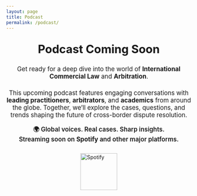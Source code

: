 ```yaml
---
layout: page
title: Podcast
permalink: /podcast/
---
```


<h2 style="text-align: center; font-size: 2.2em; font-weight: 700; margin-top: 1em;">
  Podcast Coming Soon
</h2>

<p style="text-align: center; font-size: 1.2em; max-width: 700px; margin: 1.5em auto;">
  Get ready for a deep dive into the world of <strong>International Commercial Law</strong> and <strong>Arbitration</strong>.
</p>

<p style="text-align: center; font-size: 1.2em; max-width: 700px; margin: 1em auto;">
  This upcoming podcast features engaging conversations with <strong>leading practitioners</strong>, <strong>arbitrators</strong>, and <strong>academics</strong> from around the globe. Together, we’ll explore the cases, questions, and trends shaping the future of cross-border dispute resolution.
</p>

<p style="text-align: center; font-size: 1.2em; font-weight: 600; margin: 1em auto;">
  🌍 Global voices. Real cases. Sharp insights.  
  <br />
  Streaming soon on <strong>Spotify</strong> and other major platforms.
</p>

<div style="display: flex; align-items: center; justify-content: center; gap: 40px; flex-wrap: wrap; margin-top: 2em;">
  <a href="https://open.spotify.com/" target="_blank">
    <img src="https://upload.wikimedia.org/wikipedia/commons/1/19/Spotify_logo_without_text.svg" alt="Spotify" width="100" />
  </a>

